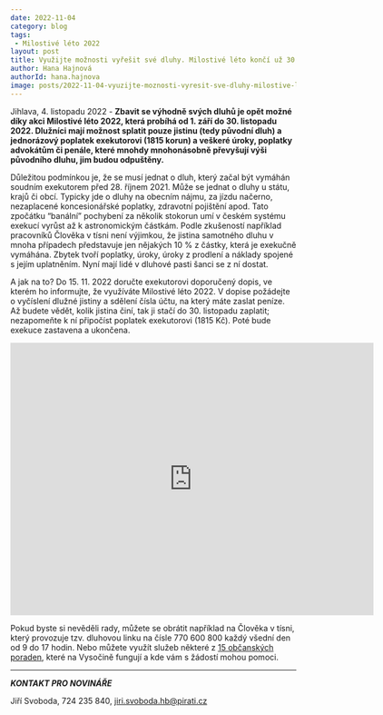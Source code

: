 ```yaml
---
date: 2022-11-04
category: blog
tags:
 - Milostivé léto 2022
layout: post
title: Využijte možnosti vyřešit své dluhy. Milostivé léto končí už 30. listopadu
author: Hana Hajnová
authorId: hana.hajnova
image: posts/2022-11-04-vyuzijte-moznosti-vyresit-sve-dluhy-milostive-leto-konci-uz-30-listopadu.jpg
---
```


Jihlava, 4. listopadu 2022 - **Zbavit se výhodně svých dluhů je opět možné díky akci Milostivé léto 2022, která probíhá od 1. září do 30. listopadu 2022. Dlužníci mají možnost splatit pouze jistinu (tedy původní dluh) a jednorázový poplatek exekutorovi (1815 korun) a veškeré úroky, poplatky advokátům či penále, které mnohdy mnohonásobně převyšují výši původního dluhu, jim budou odpuštěny.**

Důležitou podmínkou je, že se musí jednat o dluh, který začal být vymáhán soudním exekutorem před 28. říjnem 2021. Může se jednat o dluhy u státu, krajů či obcí. Typicky jde o dluhy na obecním nájmu, za jízdu načerno, nezaplacené koncesionářské poplatky, zdravotní pojištění apod. Tato zpočátku “banální” pochybení za několik stokorun umí v českém systému exekucí vyrůst až k astronomickým částkám. Podle zkušeností například pracovníků Člověka v tísni není výjimkou, že jistina samotného dluhu v mnoha případech představuje jen nějakých 10 % z částky, která je exekučně vymáhána. Zbytek tvoří poplatky, úroky, úroky z prodlení a náklady spojené s jejím uplatněním. Nyní mají lidé v dluhové pasti šanci se z ní dostat.

A jak na to? Do 15. 11. 2022 doručte exekutorovi doporučený dopis, ve kterém ho informujte, že využíváte Milostivé léto 2022. V dopise požádejte o vyčíslení dlužné jistiny a sdělení čísla účtu, na který máte zaslat peníze.  Až budete vědět, kolik jistina činí, tak ji stačí do 30. listopadu zaplatit; nezapomeňte k ní připočíst poplatek exekutorovi (1815 Kč). Poté bude exekuce zastavena a ukončena. 


<iframe width="640" height="480" src="https://www.youtube.com/watch?v=L_3H-Fgw6_k" frameborder="0"> </iframe>



Pokud byste si nevěděli rady, můžete se obrátit například na Člověka v tísni, který provozuje tzv. dluhovou linku na čísle 770 600 800 každý všední den od 9 do 17 hodin. Nebo můžete využít služeb některé z [15 občanských poraden](https://www.obcanskeporadny.cz/cs/poradny), které na Vysočině fungují a kde vám s žádostí mohou pomoci.


---

***KONTAKT PRO NOVINÁŘE*** 

Jiří Svoboda, 724 235 840, <jiri.svoboda.hb@pirati.cz>
